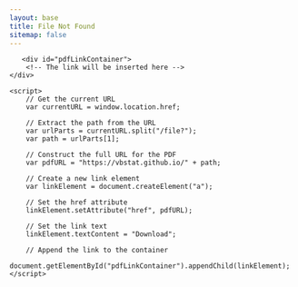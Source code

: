 ```yaml
---
layout: base
title: File Not Found
sitemap: false
---
```


<section id="main-container" class="main-container">
  <div class="container">

    
       <div id="pdfLinkContainer">
        <!-- The link will be inserted here -->
    </div>

    <script>
        // Get the current URL
        var currentURL = window.location.href;

        // Extract the path from the URL
        var urlParts = currentURL.split("/file?");
        var path = urlParts[1];

        // Construct the full URL for the PDF
        var pdfURL = "https://vbstat.github.io/" + path;

        // Create a new link element
        var linkElement = document.createElement("a");
        
        // Set the href attribute
        linkElement.setAttribute("href", pdfURL);
        
        // Set the link text
        linkElement.textContent = "Download";
        
        // Append the link to the container
        document.getElementById("pdfLinkContainer").appendChild(linkElement);
    </script>

  </div><!-- Conatiner end -->
</section>
